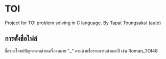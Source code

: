 # TOI
Project for TOI problem solving in C language.
By Tapat Toungsakul (auto)

## การตั้งชื่อไฟล์
ชื่อของโจทย์ปัญหาตามด้วยเครื่องหมาย "_" ตามด้วยชื่อรายการแข่งและปี เช่น Roman_TOI48

